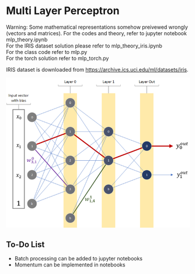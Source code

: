 # Multi Layer Perceptron

Warning: Some mathematical representations somehow preivewed wrongly (vectors and matrices).
For the codes and theory, refer to jupyter notebook mlp_theory.ipynb  
For the IRIS dataset solution please refer to mlp_theory_iris.ipynb  
For the class code refer to mlp.py  
For the torch solution refer to mlp_torch.py  

IRIS dataset is downloaded from <https://archive.ics.uci.edu/ml/datasets/iris>.

![MLP](mlp.png)

## To-Do List

* Batch processing can be added to jupyter notebooks
* Momentum can be implemented in notebooks


